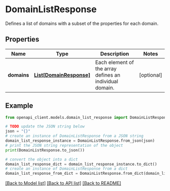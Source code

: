 # DomainListResponse

Defines a list of domains with a subset of the properties for each domain.

## Properties

Name | Type | Description | Notes
------------ | ------------- | ------------- | -------------
**domains** | [**List[DomainResponse]**](DomainResponse.md) | Each element of the array defines an individual domain. | [optional] 

## Example

```python
from openapi_client.models.domain_list_response import DomainListResponse

# TODO update the JSON string below
json = "{}"
# create an instance of DomainListResponse from a JSON string
domain_list_response_instance = DomainListResponse.from_json(json)
# print the JSON string representation of the object
print(DomainListResponse.to_json())

# convert the object into a dict
domain_list_response_dict = domain_list_response_instance.to_dict()
# create an instance of DomainListResponse from a dict
domain_list_response_from_dict = DomainListResponse.from_dict(domain_list_response_dict)
```
[[Back to Model list]](../README.md#documentation-for-models) [[Back to API list]](../README.md#documentation-for-api-endpoints) [[Back to README]](../README.md)


